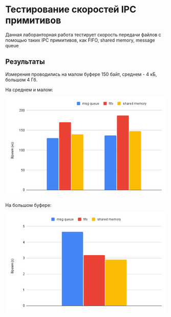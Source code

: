 # Тестирование скоростей IPC примитивов
Данная лаборанторная работа тестирует скорость передачи файлов с помощью таких IPC примитивов, как FIFO, shared memory, message queue
## Результаты
Измерения проводились на малом буфере 150 байт, среднем - 4 кБ, большом 4 Гб.

На среднем и малом:

![Image alt](./src/chart.png)

На большом буфере:

![Image alt](./src/chart%20(1).png)
